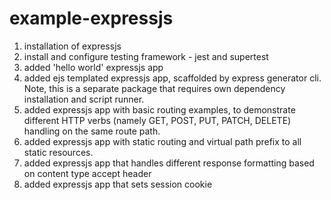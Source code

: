 # example-expressjs

1. installation of expressjs
2. install and configure testing framework - jest and supertest
3. added 'hello world' expressjs app
4. added ejs templated expressjs app, scaffolded by express generator cli. Note, this is a separate package that requires own dependency installation and script runner.
5. added expressjs app with basic routing examples, to demonstrate different HTTP verbs (namely GET, POST, PUT, PATCH, DELETE) handling on the same route path.
6. added expressjs app with static routing and virtual path prefix to all static resources.
7. added expressjs app that handles different response formatting based on content type accept header
8. added expressjs app that sets session cookie